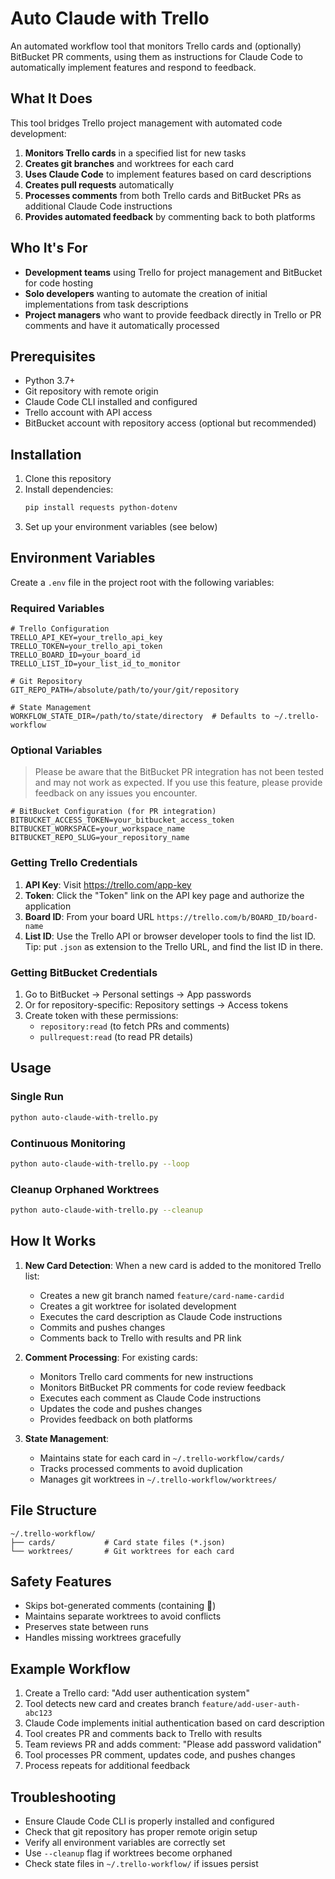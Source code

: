 # Auto Claude with Trello

An automated workflow tool that monitors Trello cards and (optionally) BitBucket PR comments, using them as instructions for Claude Code to automatically implement features and respond to feedback.

## What It Does

This tool bridges Trello project management with automated code development:

1. **Monitors Trello cards** in a specified list for new tasks
2. **Creates git branches** and worktrees for each card
3. **Uses Claude Code** to implement features based on card descriptions
4. **Creates pull requests** automatically
5. **Processes comments** from both Trello cards and BitBucket PRs as additional Claude Code instructions
6. **Provides automated feedback** by commenting back to both platforms

## Who It's For

- **Development teams** using Trello for project management and BitBucket for code hosting
- **Solo developers** wanting to automate the creation of initial implementations from task descriptions
- **Project managers** who want to provide feedback directly in Trello or PR comments and have it automatically processed

## Prerequisites

- Python 3.7+
- Git repository with remote origin
- Claude Code CLI installed and configured
- Trello account with API access
- BitBucket account with repository access (optional but recommended)

## Installation

1. Clone this repository
2. Install dependencies:
   ```bash
   pip install requests python-dotenv
   ```
3. Set up your environment variables (see below)

## Environment Variables

Create a `.env` file in the project root with the following variables:

### Required Variables

```env
# Trello Configuration
TRELLO_API_KEY=your_trello_api_key
TRELLO_TOKEN=your_trello_api_token
TRELLO_BOARD_ID=your_board_id
TRELLO_LIST_ID=your_list_id_to_monitor

# Git Repository
GIT_REPO_PATH=/absolute/path/to/your/git/repository

# State Management
WORKFLOW_STATE_DIR=/path/to/state/directory  # Defaults to ~/.trello-workflow
```

### Optional Variables

> Please be aware that the BitBucket PR integration has not been tested and may not work as expected. If you use this feature, please provide feedback on any issues you encounter.

```env
# BitBucket Configuration (for PR integration)
BITBUCKET_ACCESS_TOKEN=your_bitbucket_access_token
BITBUCKET_WORKSPACE=your_workspace_name
BITBUCKET_REPO_SLUG=your_repository_name
```

### Getting Trello Credentials

1. **API Key**: Visit https://trello.com/app-key
2. **Token**: Click the "Token" link on the API key page and authorize the application
3. **Board ID**: From your board URL `https://trello.com/b/BOARD_ID/board-name`
4. **List ID**: Use the Trello API or browser developer tools to find the list ID. Tip: put `.json` as extension to the Trello URL, and find the list ID in there.

### Getting BitBucket Credentials

1. Go to BitBucket → Personal settings → App passwords
2. Or for repository-specific: Repository settings → Access tokens
3. Create token with these permissions:
   - `repository:read` (to fetch PRs and comments)
   - `pullrequest:read` (to read PR details)

## Usage

### Single Run
```bash
python auto-claude-with-trello.py
```

### Continuous Monitoring
```bash
python auto-claude-with-trello.py --loop
```

### Cleanup Orphaned Worktrees
```bash
python auto-claude-with-trello.py --cleanup
```

## How It Works

1. **New Card Detection**: When a new card is added to the monitored Trello list:
   - Creates a new git branch named `feature/card-name-cardid`
   - Creates a git worktree for isolated development
   - Executes the card description as Claude Code instructions
   - Commits and pushes changes
   - Comments back to Trello with results and PR link

2. **Comment Processing**: For existing cards:
   - Monitors Trello card comments for new instructions
   - Monitors BitBucket PR comments for code review feedback
   - Executes each comment as Claude Code instructions
   - Updates the code and pushes changes
   - Provides feedback on both platforms

3. **State Management**: 
   - Maintains state for each card in `~/.trello-workflow/cards/`
   - Tracks processed comments to avoid duplication
   - Manages git worktrees in `~/.trello-workflow/worktrees/`

## File Structure

```
~/.trello-workflow/
├── cards/           # Card state files (*.json)
└── worktrees/       # Git worktrees for each card
```

## Safety Features

- Skips bot-generated comments (containing 🤖)
- Maintains separate worktrees to avoid conflicts
- Preserves state between runs
- Handles missing worktrees gracefully

## Example Workflow

1. Create a Trello card: "Add user authentication system"
2. Tool detects new card and creates branch `feature/add-user-auth-abc123`
3. Claude Code implements initial authentication based on card description
4. Tool creates PR and comments back to Trello with results
5. Team reviews PR and adds comment: "Please add password validation"
6. Tool processes PR comment, updates code, and pushes changes
7. Process repeats for additional feedback

## Troubleshooting

- Ensure Claude Code CLI is properly installed and configured
- Check that git repository has proper remote origin setup
- Verify all environment variables are correctly set
- Use `--cleanup` flag if worktrees become orphaned
- Check state files in `~/.trello-workflow/` if issues persist
